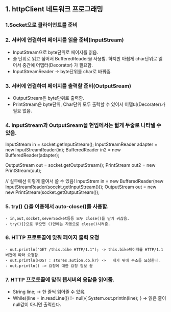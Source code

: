 ## 1. httpClient 네트워크 프로그래밍

### 1.Socket으로 클라이언트를 준비

### 2. 서버에 연결하여 페이지를 읽을 준비(InputStream)
  - InputStream으로 byte단위로 페이지를 읽음.
  - 줄 단위로 읽고 싶어서  BufferedReader을 사용함. 하지만 아쉽게 char단위로 읽어서 중간에 어뎁터(Decorator) 가 필요함.
  - InputStreamReader -> byte단위를 char로 바꿔줌.

### 3. 서버에 연결하여 페이지를 출력할 준비(OutputSream)
  - OutputStream은 byte단위로 출력함.
  - PrintStream은 byte단위,  Char단위 모두 출력할 수 있어서 어뎁터(Decorater)가 필요 없음.

### 4. InputStream과 OutputSream을 현업에서는 짧게 두줄로 나타낼 수 있음.
  InputStream in = socket.getInputStream();
  InputStreamReader adapter = new InputStreamReader(in); 
  BufferedReader in2 = new BufferedReader(adapter); 
        
  OutputStream out = socket.getOutputStream();
  PrintStream out2 = new PrintStream(out);

  // 실무에선 이렇게 줄여서 쓸 수 있음!
  InputStrem in = new BufferedReader(new InputStreamReader(socekt.getInputStream()));
  OutputStream out = new new PrintStream(socket.getOutputStream());

### 5. try() {}을 이용해서 auto-close()를 사용함.
    - in,out,socket,severSocket등등 모두 close()를 닫기 귀찮음.
    - try(){}으로 묶으면 ()안에는 자동으로 close()시켜줌.

### 6. HTTP 프로토콜에 맞춰 페이지 출력 요청
    - out.println("GET /this.bike HTTP/1.1"); -> this.bike페이지를 HTTP/1.1버전에 따라 요청함.
    - out.println(HOST : stores.aution.co.kr) ->   내가 위에 주소를 요청한다.
    - out.println() -> 요청에 대한 요청 정보 끝

### 7. HTTP 프로토콜에 맞춰 웹서버의 응답을 읽어줌.
  - String line; -> 한 줄씩 읽어줄 수 있음.
  - While((line = in.readLine()) != null){
      System.out.println(line);
  } -> 읽은 줄이 null값이 아니면 출력한다.